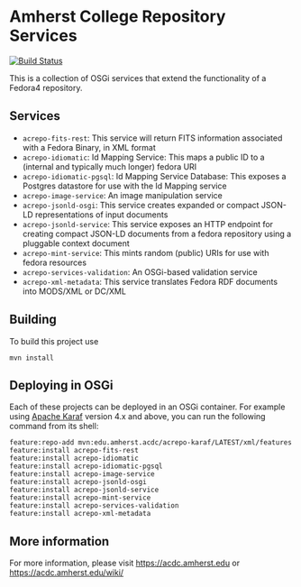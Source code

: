 Amherst College Repository Services
===================================

[![Build Status](https://travis-ci.org/acoburn/repository-extension-services.png?branch=master)](https://travis-ci.org/acoburn/repository-extension-services)

This is a collection of OSGi services that extend the functionality of a Fedora4 repository.

Services
--------

* `acrepo-fits-rest`: This service will return FITS information associated with a Fedora Binary, in XML format
* `acrepo-idiomatic`: Id Mapping Service: This maps a public ID to a (internal and typically much longer) fedora URI
* `acrepo-idiomatic-pgsql`: Id Mapping Service Database: This exposes a Postgres datastore for use with the Id Mapping service
* `acrepo-image-service`: An image manipulation service
* `acrepo-jsonld-osgi`: This service creates expanded or compact JSON-LD representations of input documents
* `acrepo-jsonld-service`: This service exposes an HTTP endpoint for creating compact JSON-LD documents from a fedora repository using a pluggable context document
* `acrepo-mint-service`: This mints random (public) URIs for use with fedora resources
* `acrepo-services-validation`: An OSGi-based validation service
* `acrepo-xml-metadata`: This service translates Fedora RDF documents into MODS/XML or DC/XML

Building
--------

To build this project use

    mvn install

Deploying in OSGi
-----------------

Each of these projects can be deployed in an OSGi container. For example using
[Apache Karaf](http://karaf.apache.org) version 4.x and above, you can run the following
command from its shell:

    feature:repo-add mvn:edu.amherst.acdc/acrepo-karaf/LATEST/xml/features
    feature:install acrepo-fits-rest
    feature:install acrepo-idiomatic
    feature:install acrepo-idiomatic-pgsql
    feature:install acrepo-image-service
    feature:install acrepo-jsonld-osgi
    feature:install acrepo-jsonld-service
    feature:install acrepo-mint-service
    feature:install acrepo-services-validation
    feature:install acrepo-xml-metadata

More information
----------------

For more information, please visit https://acdc.amherst.edu or https://acdc.amherst.edu/wiki/

